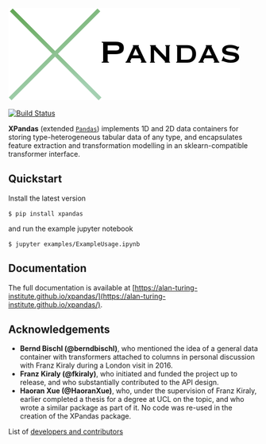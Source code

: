 ﻿![Logo](/examples/imgs/Logo.png)

[![Build Status](https://travis-ci.org/alan-turing-institute/xpandas.svg?branch=master)](https://travis-ci.org/alan-turing-institute/xpandas)

**XPandas** (extended [`Pandas`](https://pandas.pydata.org/)) implements 1D and 2D data containers for storing type-heterogeneous tabular data of any type, 
and encapsulates feature extraction and transformation modelling in an sklearn-compatible transformer interface.

## Quickstart

Install the latest version

    $ pip install xpandas
    
and run the example jupyter notebook
    
    $ jupyter examples/ExampleUsage.ipynb

## Documentation

The full documentation is available at [https://alan-turing-institute.github.io/xpandas/](https://alan-turing-institute.github.io/xpandas/).

## Acknowledgements

- **Bernd Bischl (@berndbischl)**, who mentioned the idea of a general data container with transformers attached to columns in personal discussion with Franz Kiraly during a London visit in 2016.
- **Franz Kiraly (@fkiraly)**, who initiated and funded the project up to release, and who substantially contributed to the API design.
- **Haoran Xue (@HaoranXue)**, who, under the supervision of Franz Kiraly, earlier completed a thesis for a degree at UCL on the topic, and who wrote a similar package as part of it. No code was re-used in the creation of the XPandas package.


List of [developers and contributors](AUTHORS.rst)


